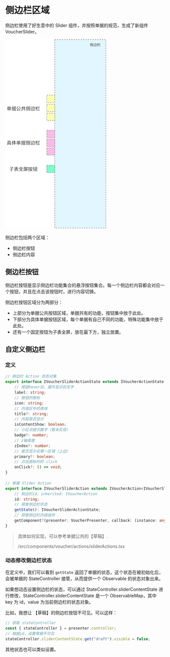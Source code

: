 # 侧边栏区域

侧边栏使用了好生意中的 Slider 组件，并按照单据的规范，生成了新组件 VoucherSlider。

![](/assets/单据公共-侧边栏.png)

侧边栏包括两个区域：

* 侧边栏按钮
* 侧边栏内容

## 侧边栏按钮

侧边栏按钮是显示侧边栏功能集合的悬浮按钮集合。每一个侧边栏内容都会对应一个按钮，并且在点击该按钮时，进行内容切换。

侧边栏按钮区域分为两部分：

* 上部分为单据公共按钮区域，单据共有的功能，按钮集中放于此处。
* 下部分为具体单据按钮区域，每个单据有自己不同的功能，特殊功能集中放于此处。
* 还有一个固定按钮为子表全屏，放在最下方，独立放置。

## 自定义侧边栏

### 定义

```typescript
// 侧边栏 Action 状态对象
export interface IVoucherSliderActionState extends IVoucherActionState {
    // 按钮hover后，展开显示的文字
    label: string;
    // 按钮的图标
    icon: string;
    // 内容区中的表体
    title?: string;
    // 内容是否显示
    isContentShow: boolean;
    // 小红点提示数字（暂未实现）
    badge?: number;
    // z轴高度
    zIndex?: number;
    // 是否显示在第一区域（上边）
    primary?: boolean;
    // 点击图标时的 click
    onClick?: () => void;
}

// 单据 Slider Action
export interface IVoucherSliderAction extends IVoucherAction<IVoucherSliderActionState> {
    // 侧边栏id，inherited: IVoucherAction
    id: string;
    // 获取侧边栏状态
    getState(): IVoucherSliderActionState;
    // 获取侧边栏内容组件
    getComponent?(presenter: VoucherPresenter, callback: (instance: any) => void): any;
}
```

> 具体如何实现，可以参考单据公共的【草稿】.
>
> /src/components/voucher/actions/sliderActions.tsx

### 动态修改侧边栏状态

在定义中，我们可以看到 `getState` 返回了单据的状态，这个状态在被初始化后，会被单据的 StateController 接管，从而提供一个 Observable 的状态对象出来。

如果想动态设置侧边栏的状态，可以通过 StateController.sliderContentState 进行修改，StateController.sliderContentState 是一个 ObservableMap，其中 key 为 id，value 为当前侧边栏的状态对象。

比如，我想让 【草稿】的侧边栏按钮不可见。可以这样：

```typescript
// 获取 stateController
const { stateController } = presenter.controller;
// 根据id，设置草稿不可见
stateController.sliderContentState.get("draft").visible = false;
```

其他状态也可以类似设置。

